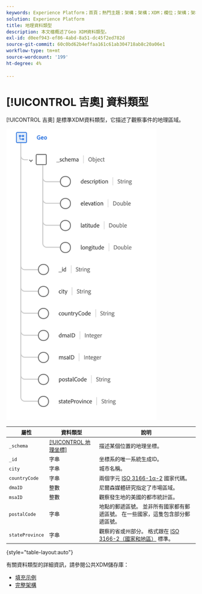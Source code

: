 ```yaml
---
keywords: Experience Platform；首頁；熱門主題；架構；架構；XDM；欄位；架構；架構；地理；資料類型；資料類型；
solution: Experience Platform
title: 地理資料類型
description: 本文檔概述了Geo XDM資料類型。
exl-id: d0eef943-ef86-4abd-8a51-dc45f2ed782d
source-git-commit: 60c0bd62b4effaa161c61ab304718ab8c20a06e1
workflow-type: tm+mt
source-wordcount: '199'
ht-degree: 4%

---
```


# [!UICONTROL 吉奧] 資料類型

[!UICONTROL 吉奧] 是標準XDM資料類型，它描述了觀察事件的地理區域。

<img src="../images/data-types/geo.png" width="400" /><br />

| 屬性 | 資料類型 | 說明 |
| --- | --- | --- |
| `_schema` | [[!UICONTROL 地理坐標]](./geo-coordinates.md) | 描述某個位置的地理坐標。 |
| `_id` | 字串 | 坐標系的唯一系統生成ID。 |
| `city` | 字串 | 城市名稱。 |
| `countryCode` | 字串 | 兩個字元 <a href="https://datahub.io/core/country-list">ISO 3166-1α-2</a> 國家代碼。 |
| `dmaID` | 整數 | 尼爾森媒體研究指定了市場區域。 |
| `msaID` | 整數 | 觀察發生地的美國的都市統計區。 |
| `postalCode` | 字串 | 地點的郵遞區號。 並非所有國家都有郵遞區號。 在一些國家，這隻包含部分郵遞區號。 |
| `stateProvince` | 字串 | 觀察的省或州部分。 格式跟在 [ISO 3166-2（國家和地區）](https://www.unece.org/cefact/locode/subdivisions.html) 標準。 |

{style="table-layout:auto"}

有關資料類型的詳細資訊，請參閱公共XDM儲存庫：

* [填充示例](https://github.com/adobe/xdm/blob/master/components/datatypes/demographic/geo.example.1.json)
* [完整架構](https://github.com/adobe/xdm/blob/master/components/datatypes/demographic/geo.schema.json)
